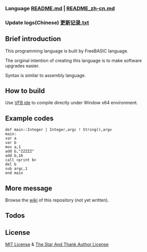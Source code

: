 ### Language [README.md](README.md) | [README_zh-cn.md](README_zh-cn.md)
### Update logs(Chinese) [更新记录.txt](更新记录.txt)
## Brief introduction
This programming language is built by FreeBASIC language.

The original intention of creating this language is to make software upgrades easier.

Syntax is similar to assembly language.

## How to build
Use [VFB ide](http://www.yfvb.com/soft-48.htm) to compile directly under Window x64 environment.
## Example codes
```
def main::Integer | Integer,argc ! String(),argv
main:
var a
var b
mov a,1
add b,"ZZZZZ"
add b,16
call <print b>
del b
sub argc,1
end main
```
## More message
Browse the [wiki](https://github.com/3XDot/FreeBASICDit/wiki) of this repository (not yet written).
## Todos

## License
[MIT License](https://github.com/3XDot/FreeBASICDit/blob/master/LICENSE) &  [The Star And Thank Author License](https://github.com/zTrix/sata-license) 
